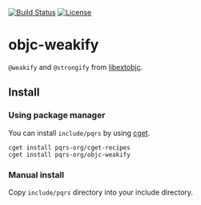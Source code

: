 [![Build Status](https://travis-ci.com/pqrs-org/objc-weakify.svg?branch=master)](https://travis-ci.com/pqrs-org/objc-weakify)
[![License](https://img.shields.io/badge/license-MIT%20License-blue.svg)](https://github.com/pqrs-org/objc-weakify/blob/master/LICENSE.md)

# objc-weakify

`@weakify` and `@strongify` from [libextobjc](https://github.com/jspahrsummers/libextobjc/).

## Install

### Using package manager

You can install `include/pqrs` by using [cget](https://github.com/pfultz2/cget).

```shell
cget install pqrs-org/cget-recipes
cget install pqrs-org/objc-weakify
```

### Manual install

Copy `include/pqrs` directory into your include directory.
